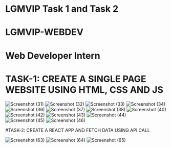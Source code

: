 # LGMVIP Task 1 and Task 2

# LGMVIP-WEBDEV
# Web Developer Intern

# TASK-1: CREATE A SINGLE PAGE WEBSITE USING HTML, CSS AND JS

![Screenshot (31)](https://user-images.githubusercontent.com/70838173/131533740-c7ff4cc0-39a4-4d6c-906e-a0087a8d1b1b.png)
![Screenshot (32)](https://user-images.githubusercontent.com/70838173/131533386-05b53644-f455-4594-8430-20cef863078b.png)
![Screenshot (33)](https://user-images.githubusercontent.com/70838173/131533550-2f8fbad7-b7bb-4127-9092-2062ab744e9e.png)
![Screenshot (34)](https://user-images.githubusercontent.com/70838173/131533504-7521e277-913f-4da6-84e4-96c154308a1f.png)
![Screenshot (36)](https://user-images.githubusercontent.com/70838173/131533508-8ab74b49-aaf1-4f70-a44c-a1d242e89f31.png)
![Screenshot (37)](https://user-images.githubusercontent.com/70838173/131533509-abd7df39-a43c-46a7-bede-4116f6133b56.png)
![Screenshot (38)](https://user-images.githubusercontent.com/70838173/131533516-511e2926-7cd6-480b-aaf2-7be70da0770e.png)
![Screenshot (40)](https://user-images.githubusercontent.com/70838173/131533519-fe1b1fd7-6a75-4fc4-8557-572a90767f69.png)
![Screenshot (42)](https://user-images.githubusercontent.com/70838173/131533520-09707635-80fe-4b04-ab31-8f3a3fdff516.png)
![Screenshot (43)](https://user-images.githubusercontent.com/70838173/131533527-1d2627d7-ffc7-4253-b7f6-001a3c3cfd25.png)
![Screenshot (44)](https://user-images.githubusercontent.com/70838173/131533532-203f6578-8dcc-4d8d-bc45-334b66bef98f.png)
![Screenshot (45)](https://user-images.githubusercontent.com/70838173/131533534-635ca4d2-86a0-4d32-b249-2b326ac70d7a.png)
![Screenshot (46)](https://user-images.githubusercontent.com/70838173/131533537-b1ed288f-501f-498a-a918-853fa453a190.png)
<br/>


#TASK-2: CREATE A REACT APP AND FETCH DATA USING API CALL

![Screenshot (63)](https://user-images.githubusercontent.com/70838173/132193492-1b7b4a70-b310-4049-adf7-2cb9459b0ed6.png)
![Screenshot (64)](https://user-images.githubusercontent.com/70838173/132193496-bc540bad-4129-4a6b-9f67-96cd078bfc4e.png)
![Screenshot (65)](https://user-images.githubusercontent.com/70838173/132193502-5d4fc3ab-390d-417d-80f9-41b9869dd1cc.png)
